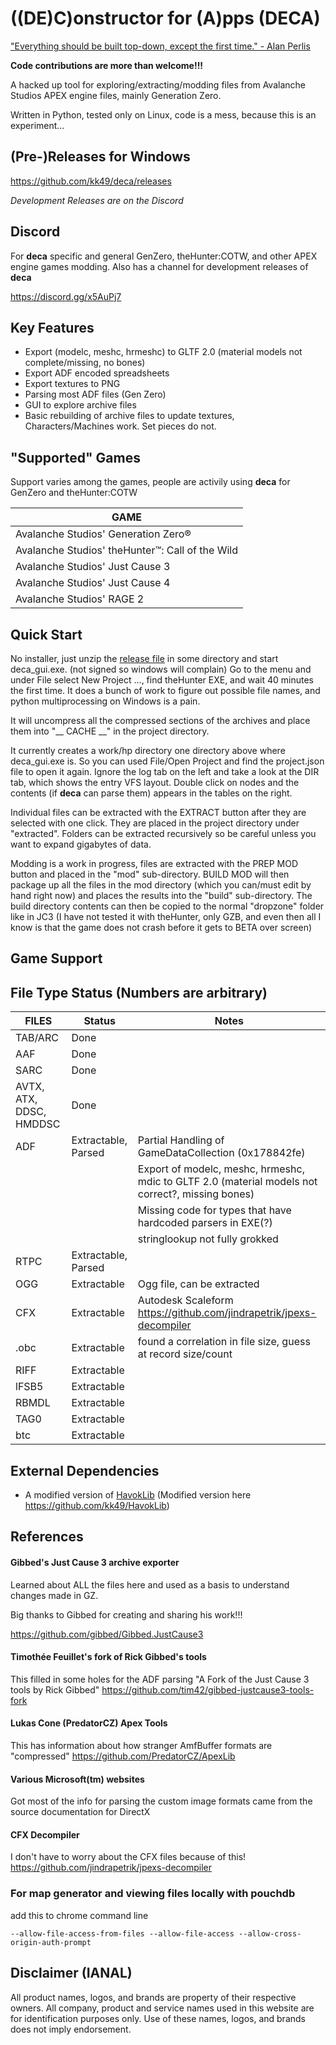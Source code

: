 # ((DE)C)onstructor for (A)pps (DECA)

["Everything should be built top-down, except the first time." - Alan Perlis](http://www.cs.yale.edu/homes/perlis-alan/quotes.html)

**Code contributions are more than welcome!!!**

A hacked up tool for exploring/extracting/modding files from Avalanche Studios APEX engine files, 
mainly Generation Zero.

Written in Python, tested only on Linux, code is a mess, because this is an experiment...

## (Pre-)Releases for Windows
https://github.com/kk49/deca/releases

*Development Releases are on the Discord*

## Discord
For **deca** specific and general GenZero, theHunter:COTW, and other APEX engine games modding.
Also has a channel for development releases of **deca**

https://discord.gg/x5AuPj7

## Key Features
* Export (modelc, meshc, hrmeshc) to GLTF 2.0 (material models not complete/missing, no bones)
* Export ADF encoded spreadsheets
* Export textures to PNG
* Parsing most ADF files (Gen Zero)
* GUI to explore archive files
* Basic rebuilding of archive files to update textures, Characters/Machines work. Set pieces do not.

## "Supported" Games
Support varies among the games, people are activily using **deca** for GenZero and theHunter:COTW

|GAME|
|---|
|Avalanche Studios' Generation Zero®|
|Avalanche Studios' theHunter™: Call of the Wild|
|Avalanche Studios' Just Cause 3|
|Avalanche Studios' Just Cause 4|
|Avalanche Studios' RAGE 2|

## Quick Start
No installer, just unzip the [release file](https://github.com/kk49/deca/releases) in some directory and start deca_gui.exe. (not signed so windows will complain)
Go to the menu and under File select New Project ..., find theHunter EXE, and wait 40 minutes the first time.
It does a bunch of work to figure out possible file names, and python multiprocessing on Windows is a pain.

It will uncompress all the compressed sections of the archives and place them into "__ CACHE __" in the project 
directory.

It currently creates a work/hp directory one directory above where deca_gui.exe is. So you can used File/Open Project 
and find the project.json file to open it again. Ignore the log tab on the left and take a look at the DIR tab, which 
shows the entry VFS layout. Double click on nodes and the contents (if **deca** can parse them) appears in the tables on 
the right.

Individual files can be extracted with the EXTRACT button after they are selected with one click. They are placed in 
the project directory under "extracted". Folders can be extracted recursively so be careful unless you want to expand 
gigabytes of data.

Modding is a work in progress, files are extracted with the PREP MOD button and placed in the "mod" sub-directory.
BUILD MOD will then package up all the files in the mod directory (which you can/must edit by hand right now) and 
places the results into the "build" sub-directory. The build directory contents can then be copied to the normal 
"dropzone" folder like in JC3 (I have not tested it with theHunter, only GZB, and even then all I know is that the 
game does not crash before it gets to BETA over screen)

## Game Support

## File Type Status (Numbers are arbitrary)
|FILES|Status|Notes|
|-----|-----------|-----|
|TAB/ARC|Done| |
|AAF| Done|  |
|SARC| Done|  |
|AVTX, ATX, DDSC, HMDDSC| Done |  |
|ADF| Extractable, Parsed | Partial Handling of GameDataCollection (0x178842fe)|
| |  | Export of modelc, meshc, hrmeshc, mdic to GLTF 2.0 (material models not correct?, missing bones) |
| |  | Missing code for types that have hardcoded parsers in EXE(?) |
| |  | stringlookup not fully grokked |
|RTPC|  Extractable, Parsed |  |
|OGG| Extractable | Ogg file, can be extracted |
|CFX|  Extractable | Autodesk Scaleform https://github.com/jindrapetrik/jpexs-decompiler |
|.obc|  Extractable | found a correlation in file size, guess at record size/count |
|RIFF|  Extractable |  |
|lFSB5|  Extractable |  |
|RBMDL| Extractable |  |
|TAG0|  Extractable |  |
|btc|  Extractable |  |

## External Dependencies
* A modified version of [HavokLib](https://github.com/PredatorCZ/HavokLib) (Modified version here https://github.com/kk49/HavokLib)
 
## References

#### Gibbed's Just Cause 3 archive exporter
Learned about ALL the files here and used as a basis to understand changes made in GZ.

Big thanks to Gibbed for creating and sharing his work!!!

https://github.com/gibbed/Gibbed.JustCause3

#### Timothée Feuillet's fork of Rick Gibbed's tools
This filled in some holes for the ADF parsing
"A Fork of the Just Cause 3 tools by Rick Gibbed" 
https://github.com/tim42/gibbed-justcause3-tools-fork

#### Lukas Cone (PredatorCZ) Apex Tools
This has information about how stranger AmfBuffer formats are "compressed"
https://github.com/PredatorCZ/ApexLib

#### Various Microsoft(tm) websites
Got most of the info for parsing the custom image formats came from the source documentation for DirectX

#### CFX Decompiler
I don't have to worry about the CFX files because of this!
https://github.com/jindrapetrik/jpexs-decompiler

### For map generator and viewing files locally with pouchdb
add this to chrome command line 
```
--allow-file-access-from-files --allow-file-access --allow-cross-origin-auth-prompt
```

## Disclaimer (IANAL)
All product names, logos, and brands are property of their respective owners. All company, product and service names used in this website are for identification purposes only. Use of these names, logos, and brands does not imply endorsement.
